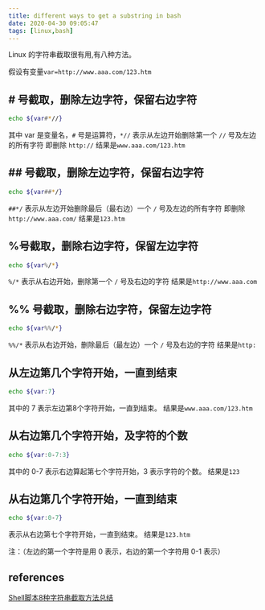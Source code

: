 ```yaml
---
title: different ways to get a substring in bash
date: 2020-04-30 09:05:47
tags: [linux,bash]
---
```


Linux 的字符串截取很有用,有八种方法。

假设有变量`var=http://www.aaa.com/123.htm`

## \# 号截取，删除左边字符，保留右边字符

```bash
echo ${var#*//}
```

其中 var 是变量名，`#` 号是运算符，`*//` 表示从左边开始删除第一个 `//` 号及左边的所有字符
即删除 `http://`
结果是`www.aaa.com/123.htm`

## \## 号截取，删除左边字符，保留右边字符

```bash
echo ${var##*/}
```

`##*/` 表示从左边开始删除最后（最右边）一个 `/` 号及左边的所有字符
即删除 `http://www.aaa.com/`
结果是`123.htm`

## %号截取，删除右边字符，保留左边字符

```bash
echo ${var%/*}
```

`%/*` 表示从右边开始，删除第一个 `/` 号及右边的字符
结果是`http://www.aaa.com`

## %% 号截取，删除右边字符，保留左边字符

```bash
echo ${var%%/*}
```

`%%/*` 表示从右边开始，删除最后（最左边）一个 `/` 号及右边的字符
结果是`http:`

## 从左边第几个字符开始，一直到结束

```bash
echo ${var:7}
```
其中的 7 表示左边第8个字符开始，一直到结束。
结果是`www.aaa.com/123.htm`


## 从右边第几个字符开始，及字符的个数

```bash
echo ${var:0-7:3}
```
其中的 0-7 表示右边算起第七个字符开始，3 表示字符的个数。
结果是`123`

## 从右边第几个字符开始，一直到结束

```bash
echo ${var:0-7}
```
表示从右边第七个字符开始，一直到结束。
结果是`123.htm`

注：（左边的第一个字符是用 0 表示，右边的第一个字符用 0-1 表示）


## references
[Shell脚本8种字符串截取方法总结](https://www.jb51.net/article/56563.htm)

